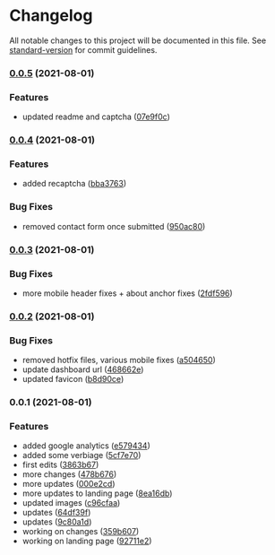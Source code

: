 # Changelog

All notable changes to this project will be documented in this file. See [standard-version](https://github.com/conventional-changelog/standard-version) for commit guidelines.

### [0.0.5](https://github.com/Diff-Ex/DiffEx.Landing/compare/v0.0.4...v0.0.5) (2021-08-01)


### Features

* updated readme and captcha ([07e9f0c](https://github.com/Diff-Ex/DiffEx.Landing/commit/07e9f0c1ae5be8f0260f93b686f5429bd76c9651))

### [0.0.4](https://github.com/Diff-Ex/DiffEx.Landing/compare/v0.0.3...v0.0.4) (2021-08-01)


### Features

* added recaptcha ([bba3763](https://github.com/Diff-Ex/DiffEx.Landing/commit/bba3763dd2dc46ba050ac665e7ac2fc436cd21d9))


### Bug Fixes

* removed contact form once submitted ([950ac80](https://github.com/Diff-Ex/DiffEx.Landing/commit/950ac807af6299b1d437d353fae4a0cb43ad18c1))

### [0.0.3](https://github.com/Diff-Ex/DiffEx.Landing/compare/v0.0.2...v0.0.3) (2021-08-01)


### Bug Fixes

* more mobile header fixes + about anchor fixes ([2fdf596](https://github.com/Diff-Ex/DiffEx.Landing/commit/2fdf5968292999b0e8ee3ea91b8d9294282b13ba))

### [0.0.2](https://github.com/Diff-Ex/DiffEx.Landing/compare/v0.0.1...v0.0.2) (2021-08-01)


### Bug Fixes

* removed hotfix files, various mobile fixes ([a504650](https://github.com/Diff-Ex/DiffEx.Landing/commit/a504650948f40673980b9a4589626eb5a95131cf))
* update dashboard url ([468662e](https://github.com/Diff-Ex/DiffEx.Landing/commit/468662e9ca3b54e2b876195f38a5e4d1b56a8d04))
* updated favicon ([b8d90ce](https://github.com/Diff-Ex/DiffEx.Landing/commit/b8d90ce04c2f81a48a8eb8c4bb81423af3bfc644))

### 0.0.1 (2021-08-01)


### Features

* added google analytics ([e579434](https://github.com/Diff-Ex/DiffEx.Landing/commit/e579434b8647601e50ed7f1400da00ee1c2672fb))
* added some verbiage ([5cf7e70](https://github.com/Diff-Ex/DiffEx.Landing/commit/5cf7e70cb11d29d83ba523c968f6f324a124c77b))
* first edits ([3863b67](https://github.com/Diff-Ex/DiffEx.Landing/commit/3863b6799e306382029d75aa1b441a15298c6009))
* more changes ([478b676](https://github.com/Diff-Ex/DiffEx.Landing/commit/478b676b061ee79d367f602212726c0ecbeeed8a))
* more updates ([000e2cd](https://github.com/Diff-Ex/DiffEx.Landing/commit/000e2cd5618fd28b1b526a0eb66d3f64f15f7c3b))
* more updates to landing page ([8ea16db](https://github.com/Diff-Ex/DiffEx.Landing/commit/8ea16db25eca165b6410415718c1efc43c6b7b35))
* updated images ([c96cfaa](https://github.com/Diff-Ex/DiffEx.Landing/commit/c96cfaa785a9339a96d6b740d65e77ea81d02e37))
* updates ([64df39f](https://github.com/Diff-Ex/DiffEx.Landing/commit/64df39fcc8d4366272e1513d35edafc50d47b9f7))
* updates ([9c80a1d](https://github.com/Diff-Ex/DiffEx.Landing/commit/9c80a1d4ff701d00227e53f1824f4f20ff68e377))
* working on changes ([359b607](https://github.com/Diff-Ex/DiffEx.Landing/commit/359b607783170bc4f48f11752178c987ac23a782))
* working on landing page ([92711e2](https://github.com/Diff-Ex/DiffEx.Landing/commit/92711e2126907709081f333f5d1c56d3a9ead893))
